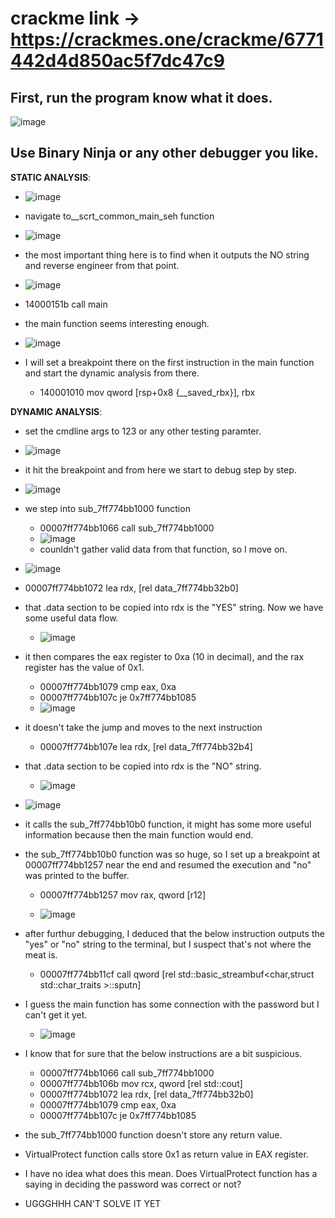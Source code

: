 # crackme link -> https://crackmes.one/crackme/6771442d4d850ac5f7dc47c9


## First, run the program know what it does.
![image](https://github.com/user-attachments/assets/3704be2e-5c62-4b6d-b6e9-3fc8bd013acc)


## Use Binary Ninja or any other debugger you like.

**STATIC ANALYSIS**:
  - ![image](https://github.com/user-attachments/assets/860a1d1d-9a11-478c-b56d-5afd9874b3cb)
  
  - navigate to__scrt_common_main_seh function
  
  - ![image](https://github.com/user-attachments/assets/a63101cb-0504-446c-8e17-21111cd0e27a)
  
  - the most important thing here is to find when it outputs the NO string and reverse engineer from that point.
  
  - ![image](https://github.com/user-attachments/assets/68a22a7b-1f99-460d-b23c-a373bbc8f6c2)
  
  - 14000151b  call    main
  
  - the main function seems interesting enough.
  
  - ![image](https://github.com/user-attachments/assets/eed193fa-b0f6-4646-97d4-7dc650aac72c)

  - I will set a breakpoint there on the first instruction in the main function and start the dynamic analysis from there.
    - 140001010  mov     qword [rsp+0x8 {__saved_rbx}], rbx 


**DYNAMIC ANALYSIS**:
  - set the cmdline args to 123 or any other testing paramter.
  
  - ![image](https://github.com/user-attachments/assets/25e76db8-681e-40ca-b684-d89ebfba63d5)

  - it hit the breakpoint and from here we start to debug step by step.
  
  - ![image](https://github.com/user-attachments/assets/439f884a-3231-44da-9174-940a5b0fd9d1)

  - we step into sub_7ff774bb1000 function
    - 00007ff774bb1066  call    sub_7ff774bb1000
    - ![image](https://github.com/user-attachments/assets/72e3ebbb-efca-4d15-9c31-682ba844d967)
    - counldn't gather valid data from that function, so I move on.

  - ![image](https://github.com/user-attachments/assets/81e9aca6-1acc-424d-8f57-aafca36fcd53)

  - 00007ff774bb1072  lea     rdx, [rel data_7ff774bb32b0]
  
  - that .data section to be copied into rdx is the "YES" string. Now we have some useful data flow.
    
    - ![image](https://github.com/user-attachments/assets/8899fa11-d148-463b-bb06-6e1bc3de5e22)
   
  - it then compares the eax register to 0xa (10 in decimal), and the rax register has the value of 0x1.

    - 00007ff774bb1079  cmp     eax, 0xa
    - 00007ff774bb107c  je      0x7ff774bb1085
    - ![image](https://github.com/user-attachments/assets/d9d3cb01-0ea8-4700-9f3b-5b07cae6dc43)
  
  - it doesn't take the jump and moves to the next instruction
    - 00007ff774bb107e  lea     rdx, [rel data_7ff774bb32b4]
      
  - that .data section to be copied into rdx is the "NO" string.

     - ![image](https://github.com/user-attachments/assets/cecf9761-6590-43f1-b3e8-6e90119aa507)

  - ![image](https://github.com/user-attachments/assets/66a79991-c926-48c2-bc11-ae0b4df96101)
    
  - it calls the sub_7ff774bb10b0 function, it might has some more useful information because then the main function would end.
  - the sub_7ff774bb10b0 function was so huge, so I set up a breakpoint at 00007ff774bb1257 near the end and resumed the execution and "no" was printed to the buffer.
    - 00007ff774bb1257  mov     rax, qword [r12]

    - ![image](https://github.com/user-attachments/assets/86473a0e-29aa-4633-ab23-2c2bdcca0830)
   
  - after furthur debugging, I deduced that the below instruction outputs the "yes" or "no" string to the terminal, but I suspect that's not where the meat is.
    - 00007ff774bb11cf  call    qword [rel std::basic_streambuf<char,struct std::char_traits<char> >::sputn] 

  - I guess the main function has some connection with the password but I can't get it yet.
    - ![image](https://github.com/user-attachments/assets/80441880-4af8-46ee-9643-8d298dfa82c2)

  - I know that for sure that the below instructions are a bit suspicious.
    - 00007ff774bb1066  call    sub_7ff774bb1000
    - 00007ff774bb106b  mov     rcx, qword [rel std::cout]
    - 00007ff774bb1072  lea     rdx, [rel data_7ff774bb32b0]
    - 00007ff774bb1079  cmp     eax, 0xa
    - 00007ff774bb107c  je      0x7ff774bb1085

  - the sub_7ff774bb1000 function doesn't store any return value.
  - VirtualProtect function calls store 0x1 as return value in EAX register.
  - I have no idea what does this mean. Does VirtualProtect function has a saying in deciding the password was correct or not?

- UGGGHHH CAN'T SOLVE IT YET

